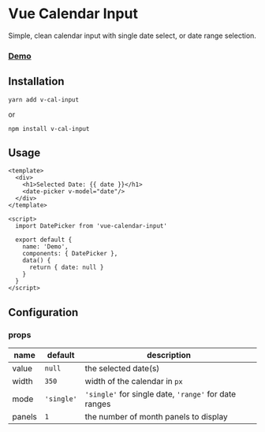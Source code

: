# Vue Calendar Input
Simple, clean calendar input with single date select, or date range selection.

### [Demo](https://mikhailvs.github.io/vue-calendar-input/)

## Installation

```
yarn add v-cal-input
```

or

```
npm install v-cal-input
```

## Usage

```vue
<template>
  <div>
    <h1>Selected Date: {{ date }}</h1>
    <date-picker v-model="date"/>
  </div>
</template>

<script>
  import DatePicker from 'vue-calendar-input'

  export default {
    name: 'Demo',
    components: { DatePicker },
    data() {
      return { date: null }
    }
  }
</script>
```

## Configuration
### props
| name | default | description |
| ---- | ------- | ------------|
| value | `null` | the selected date(s) |
| width | `350` | width of the calendar in `px` |
| mode | `'single'` | `'single'` for single date, `'range'` for date ranges |
| panels | `1` | the number of month panels to display |
